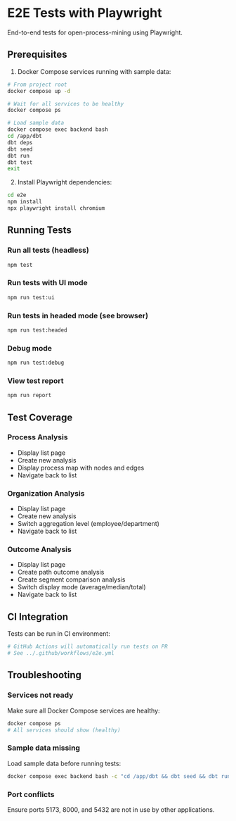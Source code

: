 # E2E Tests with Playwright

End-to-end tests for open-process-mining using Playwright.

## Prerequisites

1. Docker Compose services running with sample data:

```bash
# From project root
docker compose up -d

# Wait for all services to be healthy
docker compose ps

# Load sample data
docker compose exec backend bash
cd /app/dbt
dbt deps
dbt seed
dbt run
dbt test
exit
```

2. Install Playwright dependencies:

```bash
cd e2e
npm install
npx playwright install chromium
```

## Running Tests

### Run all tests (headless)

```bash
npm test
```

### Run tests with UI mode

```bash
npm run test:ui
```

### Run tests in headed mode (see browser)

```bash
npm run test:headed
```

### Debug mode

```bash
npm run test:debug
```

### View test report

```bash
npm run report
```

## Test Coverage

### Process Analysis
- Display list page
- Create new analysis
- Display process map with nodes and edges
- Navigate back to list

### Organization Analysis
- Display list page
- Create new analysis
- Switch aggregation level (employee/department)
- Navigate back to list

### Outcome Analysis
- Display list page
- Create path outcome analysis
- Create segment comparison analysis
- Switch display mode (average/median/total)
- Navigate back to list

## CI Integration

Tests can be run in CI environment:

```bash
# GitHub Actions will automatically run tests on PR
# See ../.github/workflows/e2e.yml
```

## Troubleshooting

### Services not ready

Make sure all Docker Compose services are healthy:

```bash
docker compose ps
# All services should show (healthy)
```

### Sample data missing

Load sample data before running tests:

```bash
docker compose exec backend bash -c "cd /app/dbt && dbt seed && dbt run"
```

### Port conflicts

Ensure ports 5173, 8000, and 5432 are not in use by other applications.
